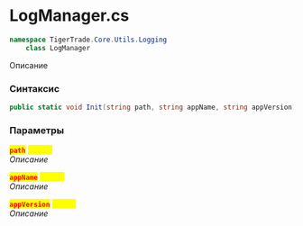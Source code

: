 
# LogManager.cs
```csharp
namespace TigerTrade.Core.Utils.Logging  
    class LogManager
```

Описание

### Синтаксис
```csharp
public static void Init(string path, string appName, string appVersion)
```

### Параметры  
<mark style="color:red;">**`path`**</mark> <mark style="color:yellow;">`string`</mark>  
 *Описание*  
  
<mark style="color:red;">**`appName`**</mark> <mark style="color:yellow;">`string`</mark>  
 *Описание*  
  
<mark style="color:red;">**`appVersion`**</mark> <mark style="color:yellow;">`string`</mark>  
 *Описание*  
  

                    
                    